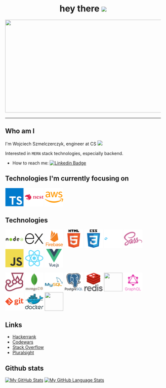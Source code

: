 <div id="header" align="center">

  <h1>
    hey there
    <img src="https://media.giphy.com/media/hvRJCLFzcasrR4ia7z/giphy.gif" width="30px"/>
  </h1>
</div>
<div align="center">
  <img src="https://media.giphy.com/media/dWesBcTLavkZuG35MI/giphy.gif" width="600" height="300"/>
</div>

---

## Who am I

I'm Wojciech Szmelczerczyk, engineer at CS <img src="https://media.giphy.com/media/WUlplcMpOCEmTGBtBW/giphy.gif" width="30">

Interested in `MERN` stack technologies, especially backend.

- How to reach me: [![Linkedin Badge](https://img.shields.io/badge/-wojciechszmelczerczyk-blue?style=flat&logo=Linkedin&logoColor=white)](https://www.linkedin.com/in/wojciechszmelczerczyk/)

## Technologies I'm currently focusing on

<p float="left">
  <img src="https://raw.githubusercontent.com/devicons/devicon/1119b9f84c0290e0f0b38982099a2bd027a48bf1/icons/typescript/typescript-original.svg"       height="60" width="60">
  <img src="https://raw.githubusercontent.com/devicons/devicon/1119b9f84c0290e0f0b38982099a2bd027a48bf1/icons/nestjs/nestjs-plain-wordmark.svg"   height="60" width="60">
  <img src="https://raw.githubusercontent.com/devicons/devicon/1119b9f84c0290e0f0b38982099a2bd027a48bf1/icons/amazonwebservices/amazonwebservices-plain-wordmark.svg"
height="60" width="60">
</p>

## Technologies

<p float="left">
  <img src="https://raw.githubusercontent.com/devicons/devicon/1119b9f84c0290e0f0b38982099a2bd027a48bf1/icons/nodejs/nodejs-original-wordmark.svg" height="60" width="60">
  <img src="https://raw.githubusercontent.com/devicons/devicon/1119b9f84c0290e0f0b38982099a2bd027a48bf1/icons/express/express-original.svg" height="60" width="60">
  <img src="https://raw.githubusercontent.com/devicons/devicon/1119b9f84c0290e0f0b38982099a2bd027a48bf1/icons/firebase/firebase-plain-wordmark.svg" height="60" width="60">
  <img src="https://raw.githubusercontent.com/devicons/devicon/1119b9f84c0290e0f0b38982099a2bd027a48bf1/icons/html5/html5-original-wordmark.svg" height="60" width="60">
 <img src="https://raw.githubusercontent.com/devicons/devicon/1119b9f84c0290e0f0b38982099a2bd027a48bf1/icons/css3/css3-original-wordmark.svg" height="60" width="60">
  <img src="https://raw.githubusercontent.com/devicons/devicon/1119b9f84c0290e0f0b38982099a2bd027a48bf1/icons/tailwindcss/tailwindcss-original-wordmark.svg"
height="60" width="60">
 <img src="https://raw.githubusercontent.com/devicons/devicon/1119b9f84c0290e0f0b38982099a2bd027a48bf1/icons/sass/sass-original.svg" height="60" width="60">
  <img src="https://raw.githubusercontent.com/devicons/devicon/1119b9f84c0290e0f0b38982099a2bd027a48bf1/icons/javascript/javascript-original.svg" height="60" width="60">
  <img src="https://raw.githubusercontent.com/devicons/devicon/1119b9f84c0290e0f0b38982099a2bd027a48bf1/icons/react/react-original.svg" height="60" width="60">
  <img src="https://raw.githubusercontent.com/devicons/devicon/1119b9f84c0290e0f0b38982099a2bd027a48bf1/icons/vuejs/vuejs-original-wordmark.svg" height="60" width="60">
<p float="left">

  <img src="https://raw.githubusercontent.com/devicons/devicon/1119b9f84c0290e0f0b38982099a2bd027a48bf1/icons/jest/jest-plain.svg" height="60" width="60">
  <img src="https://raw.githubusercontent.com/devicons/devicon/1119b9f84c0290e0f0b38982099a2bd027a48bf1/icons/mongodb/mongodb-original-wordmark.svg" height="60" width="60">
  <img src="https://raw.githubusercontent.com/devicons/devicon/1119b9f84c0290e0f0b38982099a2bd027a48bf1/icons/mysql/mysql-original-wordmark.svg" 
height="60" width="60">
  <img src="https://raw.githubusercontent.com/devicons/devicon/1119b9f84c0290e0f0b38982099a2bd027a48bf1/icons/postgresql/postgresql-original-wordmark.svg" 
height="60" width="60">
<img src="https://raw.githubusercontent.com/devicons/devicon/1119b9f84c0290e0f0b38982099a2bd027a48bf1/icons/redis/redis-original-wordmark.svg" 
height="60" width="60">
<img src="https://user-images.githubusercontent.com/25181517/117208135-11134380-adf5-11eb-8878-040fd0f015b2.png" height="60" width="60">
 <img src="https://raw.githubusercontent.com/devicons/devicon/1119b9f84c0290e0f0b38982099a2bd027a48bf1/icons/graphql/graphql-plain-wordmark.svg" 
height="60" width="60">
<img src="https://raw.githubusercontent.com/devicons/devicon/1119b9f84c0290e0f0b38982099a2bd027a48bf1/icons/git/git-plain-wordmark.svg" height="60" width="60">
<img src="https://raw.githubusercontent.com/devicons/devicon/1119b9f84c0290e0f0b38982099a2bd027a48bf1/icons/docker/docker-original-wordmark.svg" height="60" width="60">
<img src="https://raw.githubusercontent.com/httpie/httpie/master/docs/httpie-logo.svg" height="60" width="60">

  
</p>


## Links

- [Hackerrank](https://www.hackerrank.com/wszmelczerczyk)
- [Codewars](https://www.codewars.com/users/wszmelczerczyk)
- [Stack Overflow](https://stackoverflow.com/users/15799991/wszmelczerczyk)
- [Pluralsight](https://app.pluralsight.com/profile/wszmelczerczyk)

## Github stats

[![My GitHub Stats](https://github-readme-stats.vercel.app/api/?username=wojciechszmelczerczyk&count_private=true&theme=tokyonight&showicons=true)](https://github-readme-stats.vercel.app/api?username=wojciechszmelczerczyk&show_icons=true&count_private=true)
[![My GitHub Language Stats](https://github-readme-stats.vercel.app/api/top-langs/?username=wojciechszmelczerczyk&langs_count=5&theme=tokyonight)](https://github-readme-stats.vercel.app/api/top-langs/?username=wojciechszmelczerczyk&count_private=true&hide=c)
